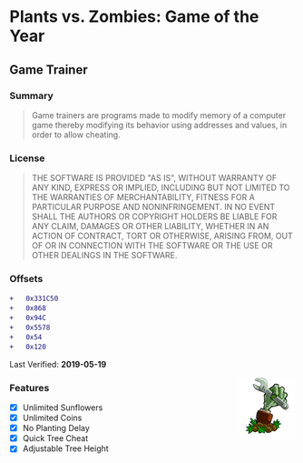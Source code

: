 # Plants vs. Zombies: Game of the Year
## Game Trainer

### Summary
> Game trainers are programs made to modify memory of a computer game
thereby modifying its behavior using addresses and values, in order to allow cheating.

### License
> THE SOFTWARE IS PROVIDED "AS IS", WITHOUT WARRANTY OF ANY KIND, EXPRESS OR
IMPLIED, INCLUDING BUT NOT LIMITED TO THE WARRANTIES OF MERCHANTABILITY,
FITNESS FOR A PARTICULAR PURPOSE AND NONINFRINGEMENT. IN NO EVENT SHALL THE
AUTHORS OR COPYRIGHT HOLDERS BE LIABLE FOR ANY CLAIM, DAMAGES OR OTHER
LIABILITY, WHETHER IN AN ACTION OF CONTRACT, TORT OR OTHERWISE, ARISING FROM,
OUT OF OR IN CONNECTION WITH THE SOFTWARE OR THE USE OR OTHER DEALINGS IN THE
SOFTWARE.

### Offsets
```diff
+   0x331C50
+   0x868
+   0x94C
+   0x5578
+   0x54
+   0x120
```
Last Verified: **2019-05-19**

<img align="right" width="100" height="100" src="img/logo.png">

### Features
- [x] Unlimited Sunflowers
- [x] Unlimited Coins
- [x] No Planting Delay
- [x] Quick Tree Cheat
- [x] Adjustable Tree Height
